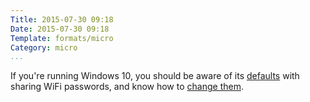 ```yaml
---
Title: 2015-07-30 09:18
Date: 2015-07-30 09:18
Template: formats/micro
Category: micro
...
```


If you're running Windows 10, you should be aware of its [defaults] with sharing
WiFi passwords, and know how to [change them].

[defaults]: http://krebsonsecurity.com/2015/07/windows-10-shares-your-wi-fi-with-contacts/
[change them]: http://www.wired.com/2015/07/share-not-share-wi-fi-windows-10/
